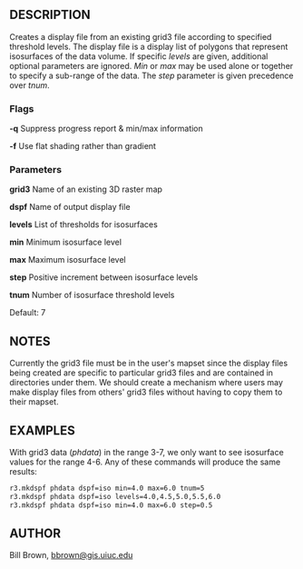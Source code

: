 ## DESCRIPTION

Creates a display file from an existing grid3 file according to
specified threshold levels. The display file is a display list of
polygons that represent isosurfaces of the data volume. If specific
*levels* are given, additional optional parameters are ignored. *Min* or
*max* may be used alone or together to specify a sub-range of the data.
The *step* parameter is given precedence over *tnum*.

### Flags

**-q**
Suppress progress report & min/max information

**-f**
Use flat shading rather than gradient

### Parameters

**grid3**
Name of an existing 3D raster map

**dspf**
Name of output display file

**levels**
List of thresholds for isosurfaces

**min**
Minimum isosurface level

**max**
Maximum isosurface level

**step**
Positive increment between isosurface levels

**tnum**
Number of isosurface threshold levels

Default: 7

## NOTES

Currently the grid3 file must be in the user's mapset since the display
files being created are specific to particular grid3 files and are
contained in directories under them. We should create a mechanism where
users may make display files from others' grid3 files without having to
copy them to their mapset.

## EXAMPLES

With grid3 data (*phdata*) in the range 3-7, we only want to see
isosurface values for the range 4-6. Any of these commands will produce
the same results:

```bash
r3.mkdspf phdata dspf=iso min=4.0 max=6.0 tnum=5
r3.mkdspf phdata dspf=iso levels=4.0,4.5,5.0,5.5,6.0
r3.mkdspf phdata dspf=iso min=4.0 max=6.0 step=0.5
```

## AUTHOR

Bill Brown, [bbrown@gis.uiuc.edu](mailto:brown@gis.uiuc.edu)
